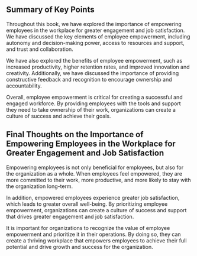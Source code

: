 

Summary of Key Points
---------------------

Throughout this book, we have explored the importance of empowering employees in the workplace for greater engagement and job satisfaction. We have discussed the key elements of employee empowerment, including autonomy and decision-making power, access to resources and support, and trust and collaboration.

We have also explored the benefits of employee empowerment, such as increased productivity, higher retention rates, and improved innovation and creativity. Additionally, we have discussed the importance of providing constructive feedback and recognition to encourage ownership and accountability.

Overall, employee empowerment is critical for creating a successful and engaged workforce. By providing employees with the tools and support they need to take ownership of their work, organizations can create a culture of success and achieve their goals.

Final Thoughts on the Importance of Empowering Employees in the Workplace for Greater Engagement and Job Satisfaction
---------------------------------------------------------------------------------------------------------------------

Empowering employees is not only beneficial for employees, but also for the organization as a whole. When employees feel empowered, they are more committed to their work, more productive, and more likely to stay with the organization long-term.

In addition, empowered employees experience greater job satisfaction, which leads to greater overall well-being. By prioritizing employee empowerment, organizations can create a culture of success and support that drives greater engagement and job satisfaction.

It is important for organizations to recognize the value of employee empowerment and prioritize it in their operations. By doing so, they can create a thriving workplace that empowers employees to achieve their full potential and drive growth and success for the organization.